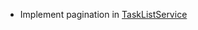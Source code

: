 - Implement pagination in [TaskListService](src/main/java/org/example/camunda/process/solution/service/TaskListService.java)
